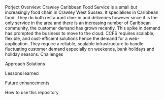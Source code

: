 Porject Overview: Crawley Caribbean Food Service is a small but increasingly food chain in Crawley West Sussex. It specialises in Caribbean food. They do both restaurant dine-in and deliveries however since it is the only service in the area and there is an increasing number of Caribbean community, the customer demand has grown recently. This spike in demand has prompted the business to move to the cloud. CCFS requires scalable, flexible, and cost-efficient solutions hence the demand for a web-application. They require a reliable, scalable infrastructure to handle fluctuating customer demand especially on weekends, bank holidays and holiday seasons. 
Challenges

Approach
Solutions 

Lessons learned

Future enhancements 

How to use this repository

